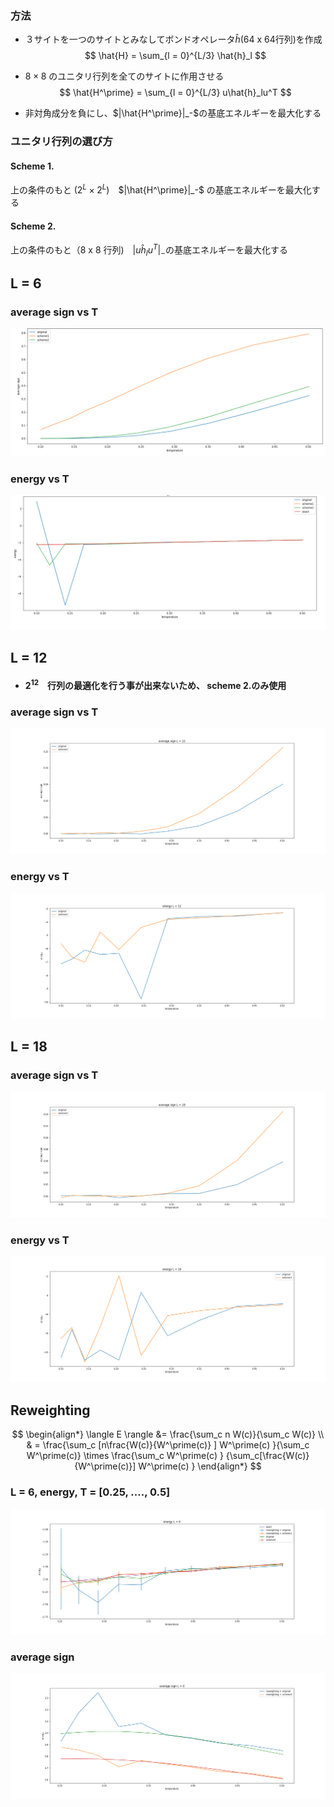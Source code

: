 
### 方法
- ３サイトを一つのサイトとみなしてボンドオペレータ$\hat{h}$(64 x 64行列)を作成
$$
\hat{H} = \sum_{l = 0}^{L/3} \hat{h}_l
$$
- $8 \times 8$ のユニタリ行列を全てのサイトに作用させる
$$
\hat{H^\prime} = \sum_{l = 0}^{L/3} u\hat{h}_lu^T
$$

- 非対角成分を負にし、$|\hat{H^\prime}|_-$の基底エネルギーを最大化する

### ユニタリ行列の選び方

#### Scheme 1.
上の条件のもと ($2^L \times 2^L$)　$|\hat{H^\prime}|_-$ の基底エネルギーを最大化する

#### Scheme 2.
上の条件のもと（8 x 8 行列)　$|u\hat{h}_lu^T|_-$の基底エネルギーを最大化する

## L = 6

### average sign vs T

![](img/MG_sign_L6.png)


### energy vs T
![](img/MG_energy_L6.png)

## L = 12
- #### $2^{12}$　行列の最適化を行う事が出来ないため、 scheme 2.のみ使用
### average sign vs T

![](img/MG_sign_L12.png)


### energy vs T
![](img/MG_energy_L12.png)

## L = 18
### average sign vs T

![](img/MG_sign_L18.png)


### energy vs T
![](img/MG_energy_L18.png)


## Reweighting 

$$
\begin{align*}
\langle E \rangle &= \frac{\sum_c n W(c)}{\sum_c W(c)}  \\
& = \frac{\sum_c  [n\frac{W(c)}{W^\prime(c)} ] W^\prime(c) 
}{\sum_c W^\prime(c)} 
\times 
\frac{\sum_c W^\prime(c) }
{\sum_c[\frac{W(c)}{W^\prime(c)}]  W^\prime(c) }
\end{align*}
$$


### L = 6, energy, T = [0.25, ...., 0.5]

![](img/energy_MG_reweight.png)

### average sign
![](img/avesign_MG_reweight.png)
